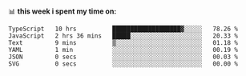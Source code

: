 📊 **this week i spent my time on:**
<!--START_SECTION:waka-->

```text
TypeScript   10 hrs          ███████████████████▓░░░░░   78.26 %
JavaScript   2 hrs 36 mins   █████░░░░░░░░░░░░░░░░░░░░   20.33 %
Text         9 mins          ▒░░░░░░░░░░░░░░░░░░░░░░░░   01.18 %
YAML         1 min           ░░░░░░░░░░░░░░░░░░░░░░░░░   00.19 %
JSON         0 secs          ░░░░░░░░░░░░░░░░░░░░░░░░░   00.03 %
SVG          0 secs          ░░░░░░░░░░░░░░░░░░░░░░░░░   00.00 %
```

<!--END_SECTION:waka-->
